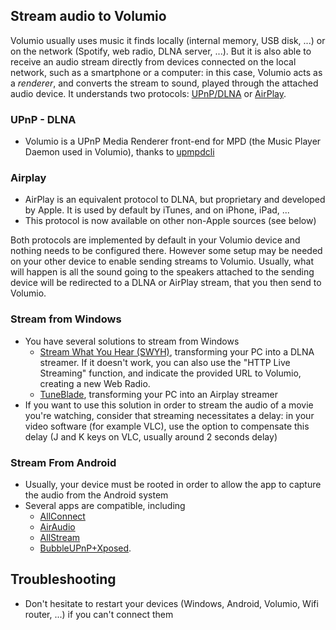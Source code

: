 ## Stream audio to Volumio

Volumio usually uses music it finds locally (internal memory, USB disk, ...) or on the network (Spotify, web radio, DLNA server, ...). But it is also able to receive an audio stream directly from devices connected on the local network, such as a smartphone or a computer: in this case, Volumio acts as a _renderer_, and converts the stream to sound, played through the attached audio device.
It understands two protocols: [UPnP/DLNA](https://en.wikipedia.org/wiki/Digital_Living_Network_Alliance) or [AirPlay](https://en.wikipedia.org/wiki/AirPlay).

### UPnP - DLNA
* Volumio is a UPnP Media Renderer front-end for MPD (the Music Player Daemon used in Volumio), thanks to [upmpdcli](https://www.lesbonscomptes.com/upmpdcli/)


### Airplay
* AirPlay is an equivalent protocol to DLNA, but proprietary and developed by Apple. It is used by default by iTunes, and on iPhone, iPad, ...
* This protocol is now available on other non-Apple sources (see below)

Both protocols are implemented by default in your Volumio device and nothing needs to be configured there.
However some setup may be needed on your other device to enable sending streams to Volumio.
Usually, what will happen is all the sound going to the speakers attached to the sending device will be redirected to a DLNA or AirPlay stream, that you then send to Volumio.

### Stream from Windows
* You have several solutions to stream from Windows
  * [Stream What You Hear (SWYH)](http://www.streamwhatyouhear.com/), transforming your PC into a DLNA streamer. If it doesn't work, you can also use the "HTTP Live Streaming" function, and indicate the provided URL to Volumio, creating a new Web Radio.
  * [TuneBlade](http://tuneblade.com/), transforming your PC into an Airplay streamer
* If you want to use this solution in order to stream the audio of a movie you're watching, consider that streaming necessitates a delay: in your video software (for example VLC), use the option to compensate this delay (J and K keys on VLC, usually around 2 seconds delay)

### Stream From Android
* Usually, your device must be rooted in order to allow the app to capture the audio from the Android system
* Several apps are compatible, including
  * [AllConnect](https://play.google.com/store/apps/details?id=com.tuxera.streambels)
  * [AirAudio](https://play.google.com/store/apps/details?id=eu.airaudio)
  * [AllStream](https://play.google.com/store/apps/details?id=com.kineticgamestudios.airtunes.android)
  * [BubbleUPnP+Xposed](https://play.google.com/store/apps/details?id=com.bubblesoft.android.bubbleupnp).

## Troubleshooting
* Don't hesitate to restart your devices (Windows, Android, Volumio, Wifi router, ...) if you can't connect them
